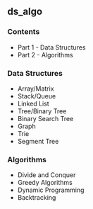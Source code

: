 ## ds_algo

### Contents

* Part 1 - Data Structures
* Part 2 - Algorithms

### Data Structures

* Array/Matrix
* Stack/Queue
* Linked List
* Tree/Binary Tree
* Binary Search Tree
* Graph
* Trie
* Segment Tree

### Algorithms

* Divide and Conquer
* Greedy Algorithms
* Dynamic Programming
* Backtracking